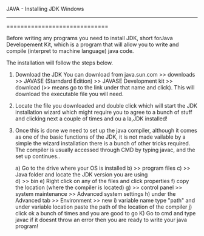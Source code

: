 JAVA - Installing JDK Windows
*****************************
=============================

Before writing any programs you need to install JDK, short forJava Developement Kit, which is a program that will allow you to write and compile (interpret to machine language) java code.

The installation will follow the steps below.

1. Download the JDK
   You can download from java.sun.com >> downloads >> JAVASE        (Starndard Edition) >> JAVASE Development kit >> download (>> means    go to the link under that name and click). This will download the       executable file you will need.

2. Locate the file you downloaded and double click which will start the    JDK installation wizard which might require you to agree to a bunch     of stuff and clicking next a couple of times and ou a la,JDK       installed! 

3. Once this is done we need to set up the java compiler, although it 	   comes as one of the basic functions of the JDK, it is not made          vailable by a simple the wizard installation there is a bunch of        other tricks required. The compiler is usually accessed through      CMD by typing javac, and the set up continues..

	a) Go to the drive where your OS is installed 
	b) >> program files 
	c) >> Java folder and locate the JDK version you are using	
	d) >> bin
	e) Right click on any of the files and click properties
	f) copy the location (where the compiler is located)
	g) >> control panel >> system maintenance >> Advanced system 		   settings
	h) under the Advanced tab >> Environment >> new
	i) variable name type "path" and under variable location paste 		   the path of the location of the compiler
	j) click ok a bunch of times and you are good to go
	K) Go to cmd and type javac if it doesnt throw an error 		   then you are ready to write your java program!	


